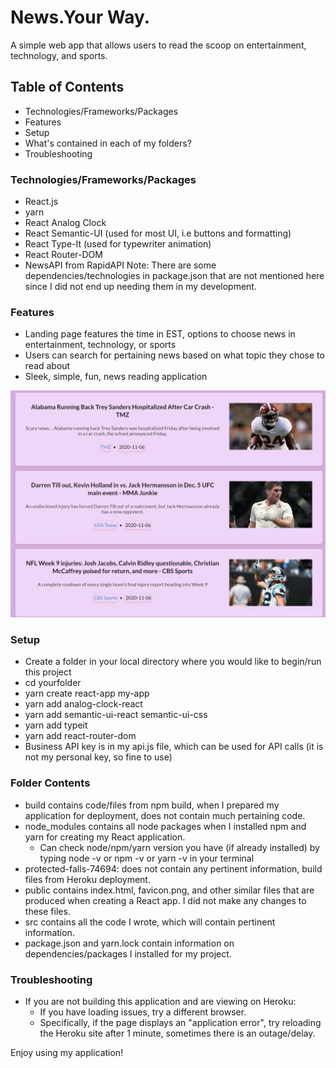 # News.Your Way. 
A simple web app that allows users to read the scoop on entertainment, technology, and sports. 

## Table of Contents
* Technologies/Frameworks/Packages
* Features 
* Setup
* What's contained in each of my folders?
* Troubleshooting

### Technologies/Frameworks/Packages
* React.js
* yarn
* React Analog Clock
* React Semantic-UI (used for most UI, i.e buttons and formatting)
* React Type-It (used for typewriter animation)
* React Router-DOM
* NewsAPI from RapidAPI 
Note: There are some dependencies/technologies in package.json that are not mentioned here since I did not end up needing them in my development. 

### Features
* Landing page features the time in EST, options to choose news in entertainment, technology, or sports
* Users can search for pertaining news based on what topic they chose to read about
* Sleek, simple, fun, news reading application

![alt text](https://github.com/shambhavir/news-app/blob/master/sports.png)

### Setup
* Create a folder in your local directory where you would like to begin/run this project
* cd yourfolder
* yarn create react-app my-app
* yarn add analog-clock-react
* yarn add semantic-ui-react semantic-ui-css
* yarn add typeit
* yarn add react-router-dom
* Business API key is in my api.js file, which can be used for API calls (it is not my personal key, so fine to use)

### Folder Contents
* build contains code/files from npm build, when I prepared my application for deployment, does not contain much pertaining code. 
* node_modules contains all node packages when I installed npm and yarn for creating my React application. 
   * Can check node/npm/yarn version you have (if already installed) by typing node -v or npm -v or yarn -v in your terminal
* protected-falls-74694: does not contain any pertinent information, build files from Heroku deployment.
* public contains index.html, favicon.png, and other similar files that are produced when creating a React app. I did not make any changes to these files.
* src contains all the code I wrote, which will contain pertinent information. 
* package.json and yarn.lock contain information on dependencies/packages I installed for my project.

### Troubleshooting
* If you are not building this application and are viewing on Heroku:
    * If you have loading issues, try a different browser.
    * Specifically, if the page displays an "application error", try reloading the Heroku site after 1 minute, sometimes there is an outage/delay. 
    
Enjoy using my application! 






